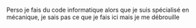 Perso je fais du code informatique alors que je suis spécialisé en mécanique, je sais pas ce que je fais ici mais je me débrouille
